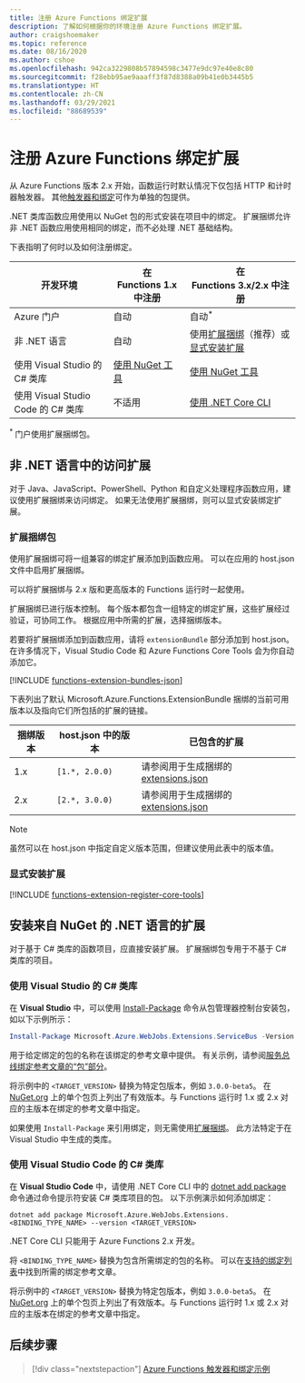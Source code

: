 ```yaml
---
title: 注册 Azure Functions 绑定扩展
description: 了解如何根据你的环境注册 Azure Functions 绑定扩展。
author: craigshoemaker
ms.topic: reference
ms.date: 08/16/2020
ms.author: cshoe
ms.openlocfilehash: 942ca3229808b57894598c3477e9dc97e40e8c80
ms.sourcegitcommit: f28ebb95ae9aaaff3f87d8388a09b41e0b3445b5
ms.translationtype: HT
ms.contentlocale: zh-CN
ms.lasthandoff: 03/29/2021
ms.locfileid: "88689539"
---
```

# <a name="register-azure-functions-binding-extensions"></a>注册 Azure Functions 绑定扩展

从 Azure Functions 版本 2.x 开始，函数运行时默认情况下仅包括 HTTP 和计时器触发器。 其他[触发器和绑定](./functions-triggers-bindings.md)可作为单独的包提供。

.NET 类库函数应用使用以 NuGet 包的形式安装在项目中的绑定。 扩展捆绑允许非 .NET 函数应用使用相同的绑定，而不必处理 .NET 基础结构。

下表指明了何时以及如何注册绑定。

| 开发环境 |在<br/> Functions 1.x 中注册  |在<br/> Functions 3.x/2.x 中注册  |
|-------------------------|------------------------------------|------------------------------------|
|Azure 门户|自动|自动<sup>*</sup>|
|非 .NET 语言|自动|使用[扩展捆绑](#extension-bundles)（推荐）或[显式安装扩展](#explicitly-install-extensions)|
|使用 Visual Studio 的 C# 类库|[使用 NuGet 工具](#vs)|[使用 NuGet 工具](#vs)|
|使用 Visual Studio Code 的 C# 类库|不适用|[使用 .NET Core CLI](#vs-code)|

<sup>*</sup> 门户使用扩展捆绑包。

## <a name="access-extensions-in-non-net-languages"></a>非 .NET 语言中的访问扩展

对于 Java、JavaScript、PowerShell、Python 和自定义处理程序函数应用，建议使用扩展捆绑来访问绑定。 如果无法使用扩展捆绑，则可以显式安装绑定扩展。

### <a name="extension-bundles"></a><a name="extension-bundles"></a>扩展捆绑包

使用扩展捆绑可将一组兼容的绑定扩展添加到函数应用。 可以在应用的 host.json 文件中启用扩展捆绑。

可以将扩展捆绑与 2.x 版和更高版本的 Functions 运行时一起使用。

扩展捆绑已进行版本控制。 每个版本都包含一组特定的绑定扩展，这些扩展经过验证，可协同工作。 根据应用中所需的扩展，选择捆绑版本。

若要将扩展捆绑添加到函数应用，请将 `extensionBundle` 部分添加到 host.json。 在许多情况下，Visual Studio Code 和 Azure Functions Core Tools 会为你自动添加它。

[!INCLUDE [functions-extension-bundles-json](../../includes/functions-extension-bundles-json.md)]

下表列出了默认 Microsoft.Azure.Functions.ExtensionBundle 捆绑的当前可用版本以及指向它们所包括的扩展的链接。

| 捆绑版本 | host.json 中的版本 | 已包含的扩展 |
| --- | --- | --- |
| 1.x | `[1.*, 2.0.0)` | 请参阅用于生成捆绑的 [extensions.json](https://github.com/Azure/azure-functions-extension-bundles/blob/v1.x/src/Microsoft.Azure.Functions.ExtensionBundle/extensions.json) |
| 2.x | `[2.*, 3.0.0)` | 请参阅用于生成捆绑的 [extensions.json](https://github.com/Azure/azure-functions-extension-bundles/blob/v2.x/src/Microsoft.Azure.Functions.ExtensionBundle/extensions.json) |

> [!NOTE]
> 虽然可以在 host.json 中指定自定义版本范围，但建议使用此表中的版本值。

### <a name="explicitly-install-extensions"></a><a name="explicitly-install-extensions"></a>显式安装扩展

[!INCLUDE [functions-extension-register-core-tools](../../includes/functions-extension-register-core-tools.md)]

## <a name="install-extensions-from-nuget-in-net-languages"></a><a name="local-csharp"></a>安装来自 NuGet 的 .NET 语言的扩展

对于基于 C# 类库的函数项目，应直接安装扩展。 扩展捆绑包专用于不基于 C# 类库的项目。

### <a name="c-class-library-with-visual-studio"></a><a name="vs"></a>使用 Visual Studio 的 C\# 类库

在 **Visual Studio** 中，可以使用 [Install-Package](/nuget/tools/ps-ref-install-package) 命令从包管理器控制台安装包，如以下示例所示：

```powershell
Install-Package Microsoft.Azure.WebJobs.Extensions.ServiceBus -Version <TARGET_VERSION>
```

用于给定绑定的包的名称在该绑定的参考文章中提供。 有关示例，请参阅[服务总线绑定参考文章的“包”部分](functions-bindings-service-bus.md#functions-1x)。

将示例中的 `<TARGET_VERSION>` 替换为特定包版本，例如 `3.0.0-beta5`。 在 [NuGet.org](https://nuget.org) 上的单个包页上列出了有效版本。与 Functions 运行时 1.x 或 2.x 对应的主版本在绑定的参考文章中指定。

如果使用 `Install-Package` 来引用绑定，则无需使用[扩展捆绑](#extension-bundles)。 此方法特定于在 Visual Studio 中生成的类库。

### <a name="c-class-library-with-visual-studio-code"></a><a name="vs-code"></a> 使用 Visual Studio Code 的 C# 类库

在 **Visual Studio Code** 中，请使用 .NET Core CLI 中的 [dotnet add package](/dotnet/core/tools/dotnet-add-package) 命令通过命令提示符安装 C# 类库项目的包。 以下示例演示如何添加绑定：

```terminal
dotnet add package Microsoft.Azure.WebJobs.Extensions.<BINDING_TYPE_NAME> --version <TARGET_VERSION>
```

.NET Core CLI 只能用于 Azure Functions 2.x 开发。

将 `<BINDING_TYPE_NAME>` 替换为包含所需绑定的包的名称。 可以在[支持的绑定列表](./functions-triggers-bindings.md#supported-bindings)中找到所需的绑定参考文章。

将示例中的 `<TARGET_VERSION>` 替换为特定包版本，例如 `3.0.0-beta5`。 在 [NuGet.org](https://nuget.org) 上的单个包页上列出了有效版本。与 Functions 运行时 1.x 或 2.x 对应的主版本在绑定的参考文章中指定。

## <a name="next-steps"></a>后续步骤
> [!div class="nextstepaction"]
> [Azure Functions 触发器和绑定示例](./functions-bindings-example.md)
